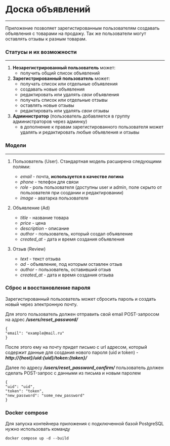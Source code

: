 # Доска объявлений

---

Приложение позволяет зарегистированным пользователям создавать объявления с товарами    на продажу. Так же пользователи могут оставлять отзывы к разным товарам.

### Статусы и их возможности

---

1. **Незарегистрированный пользователь** может:
    - получить общий список объявлений
2. **Зарегистрированный пользователь** может:
    - получать список или отдельные объявления
    - создавать новые объявления
    - редактировать или удалять *свои* объявления
    - получать список или отдельные отзывы
    - оставлять новые отзывы
    - редактировать или удалять *свои* отзывы
3. **Администратор** (пользователь добавляется в группу администраторов через админку)
    - в дополнение к правам зарегистированного пользователя может удалять и редактировать любые объявления и отзывы

### Модели

---

1. Пользователь (User). Стандартная модель расширена следующими полями:
    - *email* - почта, **используется в качестве логина**
    - *phone* - телефон для связи
    - *role* - роль пользователя (доступны user и admin, поле скрыто от пользователя при создании и редактировании)
    - *image* - аватарка пользователя

2. Объявление (Ad)
    - *title* - название товара
    - *price* - цена
    - *description* - описание
    - *author* - пользователь, который создал объявление
    - *created_at* - дата и время создания объявления

3. Отзыв (Review)
    - *text* - текст отзыва
    - *ad* - объявление, под которым оставлен отзыв
    - *author* - пользователь, оставивший отзыв
    - *created_at* - дата и время создания отзыва

### Сброс и восстановление пароля

Зарегистированный пользователь может сбросить пароль и создать новый через электронную почту. 

Для этого пользователь должен отправить свой email POST-запросом на адрес ***/users/reset_password/***

```
{
"email": "example@mail.ru"
}
```
После этого ему на почту придет письмо с url адресом, который содержит данные для создания нового пароля (uid и token) - ***http://{host}/uid:{uid}/token:{token}/***

Далее по адресу ***/users/reset_password_confirm/*** пользователь должен сделать POST-запрос с данными из письма и новым паролем

```
{
"uid": "uid",
"token": "token",
"new_password": "some_new_password"
}
```

### Docker compose

Для запуска контейнера приложения с подключенной базой PostgreSQL нужно использовать команду 

`docker compose up -d --build`
